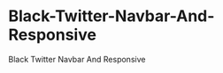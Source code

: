 Black-Twitter-Navbar-And-Responsive
===================================

Black Twitter Navbar And Responsive
